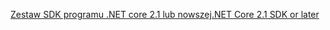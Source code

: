 [<span data-ttu-id="335b6-101">Zestaw SDK programu .NET core 2.1 lub nowszej</span><span class="sxs-lookup"><span data-stu-id="335b6-101">.NET Core 2.1 SDK or later</span></span>](https://www.microsoft.com/net/download/all)
